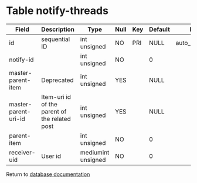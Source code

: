 Table notify-threads
===========



| Field                | Description                                   | Type               | Null | Key | Default | Extra          |
| -------------------- | --------------------------------------------- | ------------------ | ---- | --- | ------- | -------------- |
| id                   | sequential ID                                 | int unsigned       | NO   | PRI | NULL    | auto_increment |
| notify-id            |                                               | int unsigned       | NO   |     | 0       |                |
| master-parent-item   | Deprecated                                    | int unsigned       | YES  |     | NULL    |                |
| master-parent-uri-id | Item-uri id of the parent of the related post | int unsigned       | YES  |     | NULL    |                |
| parent-item          |                                               | int unsigned       | NO   |     | 0       |                |
| receiver-uid         | User id                                       | mediumint unsigned | NO   |     | 0       |                |

Return to [database documentation](help/database)
